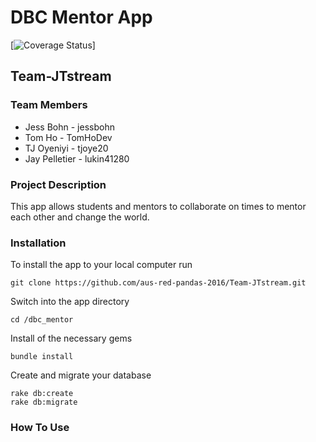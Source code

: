 # DBC Mentor App                                                                                          

[![Coverage Status](http://img.shields.io/coveralls/haml/haml.svg)]

## Team-JTstream

### Team Members

- Jess Bohn - jessbohn
- Tom Ho - TomHoDev
- TJ Oyeniyi - tjoye20
- Jay Pelletier - lukin41280

### Project Description

This app allows students and mentors to collaborate on times to mentor each other and change the world.  

### Installation 
To install the app to your local computer run

    git clone https://github.com/aus-red-pandas-2016/Team-JTstream.git
Switch into the app directory

    cd /dbc_mentor
Install of the necessary gems

    bundle install
Create and migrate your database

    rake db:create
    rake db:migrate

### How To Use

